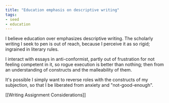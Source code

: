 ```yaml
---
title: "Education emphasis on descriptive writing"
tags: 
- seed
- education
---
```


I believe education over emphasizes descriptive writing. The scholarly writing I seek to pen is out of reach, because I perceive it as so rigid; ingrained in literary rules. 

I interact with essays in anti-conformist, partly out of frustration for not feeling competent in it, so rogue execution is better than nothing; then from an understanding of constructs and the malleability of them. 

It's possible I simply want to reverse roles with the constructs of my subjection, so that I be liberated from anxiety and "not-good-enough". 

[[Writing Assignment Considerations]]

